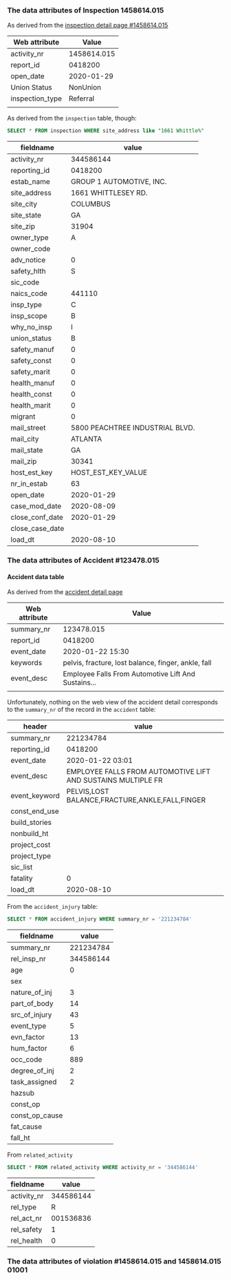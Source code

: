 ### The data attributes of Inspection 1458614.015

As derived from the [inspection detail page #1458614.015](https://www.osha.gov/pls/imis/establishment.inspection_detail?id=1458614.015)

|  Web attribute  |    Value    |
|-----------------|-------------|
| activity_nr     | 1458614.015 |
| report_id       | 0418200     |
| open_date       | 2020-01-29  |
| Union Status    | NonUnion    |
| inspection_type | Referral    |
|                 |             |


As derived from the `inspection` table, though:

```sql
SELECT * FROM inspection WHERE site_address like "1661 Whittle%"
```

| fieldname       | value                           |
| --------------- | ------------------------------- |
| activity_nr     | 344586144                       |
| reporting_id    | 0418200                         |
| estab_name      | GROUP 1 AUTOMOTIVE, INC.        |
| site_address    | 1661 WHITTLESEY RD.             |
| site_city       | COLUMBUS                        |
| site_state      | GA                              |
| site_zip        | 31904                           |
| owner_type      | A                               |
| owner_code      |                                 |
| adv_notice      | 0                               |
| safety_hlth     | S                               |
| sic_code        |                                 |
| naics_code      | 441110                          |
| insp_type       | C                               |
| insp_scope      | B                               |
| why_no_insp     | I                               |
| union_status    | B                               |
| safety_manuf    | 0                               |
| safety_const    | 0                               |
| safety_marit    | 0                               |
| health_manuf    | 0                               |
| health_const    | 0                               |
| health_marit    | 0                               |
| migrant         | 0                               |
| mail_street     | 5800 PEACHTREE INDUSTRIAL BLVD. |
| mail_city       | ATLANTA                         |
| mail_state      | GA                              |
| mail_zip        | 30341                           |
| host_est_key    | HOST_EST_KEY_VALUE              |
| nr_in_estab     | 63                              |
| open_date       | 2020-01-29                      |
| case_mod_date   | 2020-08-09                      |
| close_conf_date | 2020-01-29                      |
| close_case_date |                                 |
| load_dt         | 2020-08-10                      |






### The data attributes of Accident #123478.015


#### Accident data table

As derived from the [accident detail page](https://www.osha.gov/pls/imis/accidentsearch.accident_detail?id=123478.015)



| Web attribute |                        Value                        |
|---------------|-----------------------------------------------------|
| summary_nr    | 123478.015                                          |
| report_id     | 0418200                                             |
| event_date    | 2020-01-22 15:30                                    |
| keywords      | pelvis, fracture, lost balance, finger, ankle, fall |
| event_desc    | Employee Falls From Automotive Lift And Sustains... |
|               |                                                     |


Unfortunately, nothing on the web view of the accident detail corresponds to the `summary_nr` of the record in the `accident` table:

| header        | value                                                        |
| ------------- | ------------------------------------------------------------ |
| summary_nr    | 221234784                                                    |
| reporting_id  | 0418200                                                      |
| event_date    | 2020-01-22 03:01                                             |
| event_desc    | EMPLOYEE FALLS FROM AUTOMOTIVE LIFT AND SUSTAINS MULTIPLE FR |
| event_keyword | PELVIS,LOST BALANCE,FRACTURE,ANKLE,FALL,FINGER               |
| const_end_use |                                                              |
| build_stories |                                                              |
| nonbuild_ht   |                                                              |
| project_cost  |                                                              |
| project_type  |                                                              |
| sic_list      |                                                              |
| fatality      | 0                                                            |
| load_dt       | 2020-08-10                                                   |


From the `accident_injury` table:

```sql
SELECT * FROM accident_injury WHERE summary_nr = '221234784'
```

| fieldname      | value     |
| -------------- | --------- |
| summary_nr     | 221234784 |
| rel_insp_nr    | 344586144 |
| age            | 0         |
| sex            |           |
| nature_of_inj  | 3         |
| part_of_body   | 14        |
| src_of_injury  | 43        |
| event_type     | 5         |
| evn_factor     | 13        |
| hum_factor     | 6         |
| occ_code       | 889       |
| degree_of_inj  | 2         |
| task_assigned  | 2         |
| hazsub         |           |
| const_op       |           |
| const_op_cause |           |
| fat_cause      |           |
| fall_ht        |           |


From `related_activity`

```sql
SELECT * FROM related_activity WHERE activity_nr = '344586144'
```

| fieldname   | value     |
| ----------- | --------- |
| activity_nr | 344586144 |
| rel_type    | R         |
| rel_act_nr  | 001536836 |
| rel_safety  | 1         |
| rel_health  | 0         |



### The data attributes of violation #1458614.015 and 1458614.015 01001



 
